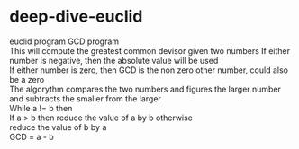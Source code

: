 # deep-dive-euclid
euclid program
GCD program  
This will compute the greatest common devisor given two numbers 
If either number is negative, then the absolute value will be used  
If either number is zero, then GCD is the non zero other number, could also be a zero  
The algorythm compares the two numbers and figures the larger number and subtracts the smaller from the larger  
While a != b then  
    If a > b then reduce the value of a by b
    otherwise  
      reduce the value of b by a  
      GCD = a - b
   

